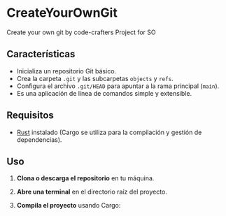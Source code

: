 # CreateYourOwnGit
Create your own git by code-crafters Project for SO

## Características

- Inicializa un repositorio Git básico.
- Crea la carpeta `.git` y las subcarpetas `objects` y `refs`.
- Configura el archivo `.git/HEAD` para apuntar a la rama principal (`main`).
- Es una aplicación de línea de comandos simple y extensible.

## Requisitos


- [Rust](https://www.rust-lang.org/) instalado (Cargo se utiliza para la compilación y gestión de dependencias).

## Uso

1. **Clona o descarga el repositorio** en tu máquina.

2. **Abre una terminal** en el directorio raíz del proyecto.

3. **Compila el proyecto** usando Cargo: